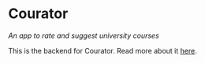 # Courator

*An app to rate and suggest university courses*

This is the backend for Courator. Read more about it [here](https://github.com/Courator/courator-frontend).

